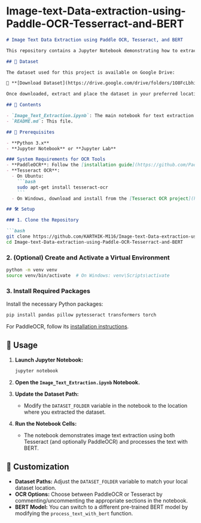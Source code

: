 # Image-text-Data-extraction-using-Paddle-OCR-Tesserract-and-BERT

```markdown
# Image Text Data Extraction using Paddle OCR, Tesseract, and BERT

This repository contains a Jupyter Notebook demonstrating how to extract text from images using [PaddleOCR](https://github.com/PaddlePaddle/PaddleOCR), [Tesseract OCR](https://github.com/tesseract-ocr/tesseract), and then process the extracted text using a pre-trained [BERT](https://github.com/google-research/bert) model via the [Hugging Face Transformers](https://github.com/huggingface/transformers) library.

## 📂 Dataset

The dataset used for this project is available on Google Drive:

🔗 **[Download Dataset](https://drive.google.com/drive/folders/1O8FcLbhiE19YOLIwZ5yPVpKobCh6P-yY?usp=drive_link)**

Once downloaded, extract and place the dataset in your preferred location. Then update the notebook's `DATASET_FOLDER` variable to point to that location.

## 📜 Contents

- `Image_Text_Extraction.ipynb`: The main notebook for text extraction and processing.
- `README.md`: This file.

## 🚀 Prerequisites

- **Python 3.x**
- **Jupyter Notebook** or **Jupyter Lab**

### System Requirements for OCR Tools
- **PaddleOCR**: Follow the [installation guide](https://github.com/PaddlePaddle/PaddleOCR/blob/release/2.6/doc/doc_en/installation_en.md) for setup.
- **Tesseract OCR**: 
  - On Ubuntu:
    ```bash
    sudo apt-get install tesseract-ocr
    ```
  - On Windows, download and install from the [Tesseract OCR project](https://github.com/tesseract-ocr/tesseract/wiki).

## 🛠️ Setup

### 1. Clone the Repository

```bash
git clone https://github.com/KARTHIK-M116/Image-text-Data-extraction-using-Paddle-OCR-Tesserract-and-BERT.git
cd Image-text-Data-extraction-using-Paddle-OCR-Tesserract-and-BERT
```

### 2. (Optional) Create and Activate a Virtual Environment

```bash
python -m venv venv
source venv/bin/activate  # On Windows: venv\Scripts\activate
```

### 3. Install Required Packages

Install the necessary Python packages:

```bash
pip install pandas pillow pytesseract transformers torch
```

For PaddleOCR, follow its [installation instructions](https://github.com/PaddlePaddle/PaddleOCR/blob/release/2.6/doc/doc_en/installation_en.md).

## 🎯 Usage

1. **Launch Jupyter Notebook:**

    ```bash
    jupyter notebook
    ```

2. **Open the `Image_Text_Extraction.ipynb` Notebook.**

3. **Update the Dataset Path:**
   - Modify the `DATASET_FOLDER` variable in the notebook to the location where you extracted the dataset.

4. **Run the Notebook Cells:**
   - The notebook demonstrates image text extraction using both Tesseract (and optionally PaddleOCR) and processes the text with BERT.

## 🔧 Customization

- **Dataset Paths:** Adjust the `DATASET_FOLDER` variable to match your local dataset location.
- **OCR Options:** Choose between PaddleOCR or Tesseract by commenting/uncommenting the appropriate sections in the notebook.
- **BERT Model:** You can switch to a different pre-trained BERT model by modifying the `process_text_with_bert` function.

